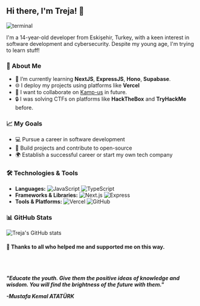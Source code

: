 ## Hi there, I'm Treja! 👋

![terminal](https://github.com/TrejaVic/TrejaVic/assets/134650729/1cd0211d-a655-41f0-b3f1-8b6a41bbf2c6)

I'm a 14-year-old developer from Eskişehir, Turkey, with a keen interest in software development and cybersecurity. Despite my young age, I'm trying to learn stuff!

### 🚀 About Me

- 🌱 I’m currently learning **NextJS**, **ExpressJS**, **Hono**, **Supabase**.
- 🌐 I deploy my projects using platforms like **Vercel**
- 🤝 I want to collaborate on [Kamp-us](https://github.com/kamp-us/) in future.
- 🔒 I was solving CTFs on platforms like **HackTheBox** and **TryHackMe** before.

### 📈 My Goals

- 💻 Pursue a career in software development
- 🚀 Build projects and contribute to open-source
- 🌍 Establish a successful career or start my own tech company

### 🛠️ Technologies & Tools

- **Languages:** ![JavaScript](https://img.shields.io/badge/-JavaScript-333333?style=flat&logo=javascript) ![TypeScript](https://img.shields.io/badge/-TypeScript-333333?style=flat&logo=typescript)
- **Frameworks & Libraries:** ![Next.js](https://img.shields.io/badge/-Next.js-333333?style=flat&logo=next.js) ![Express](https://img.shields.io/badge/-Express-333333?style=flat&logo=express)
- **Tools & Platforms:** ![Vercel](https://img.shields.io/badge/-Vercel-333333?style=flat&logo=vercel) ![GitHub](https://img.shields.io/badge/-GitHub-333333?style=flat&logo=github)

### 📊 GitHub Stats

![Treja's GitHub stats](https://github-readme-stats.vercel.app/api?username=trejavic&show_icons=true&theme=radical)

#### 🙏 Thanks to all who helped me and supported me on this way.
<br></br>

_**"Educate the youth. Give them the positive ideas of knowledge and wisdom. You will find the brightness of the future with them."**_ 

_**-Mustafa Kemal ATATÜRK**_

